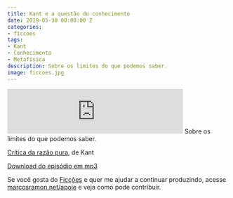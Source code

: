 ```yaml
---
title: Kant e a questão do conhecimento
date: 2019-05-30 00:00:00 Z
categories:
- ficcoes
tags:
- Kant
- Conhecimento
- Metafísica
description: Sobre os limites do que podemos saber.
image: ficcoes.jpg
---
```


<iframe src="https://anchor.fm/podcastficcoes/embed/episodes/Kant-e-a-questo-do-conhecimento-e46nlk" height="102px" width="400px" frameborder="0" scrolling="no"></iframe>
Sobre os limites do que podemos saber.

[Crítica da razão pura](https://amzn.to/2EKAJoL), de Kant

[Download do episódio em mp3](https://s3-us-west-2.amazonaws.com/anchor-audio-bank/production/2019-4-30/16176187-44100-2-992253317baff.mp3)
 
Se você gosta do [Ficções](https://marcosramon.net/ficcoes/) e quer me ajudar a continuar produzindo, acesse [marcosramon.net/apoie](https://marcosramon.net/apoie/) e veja como pode contribuir.

